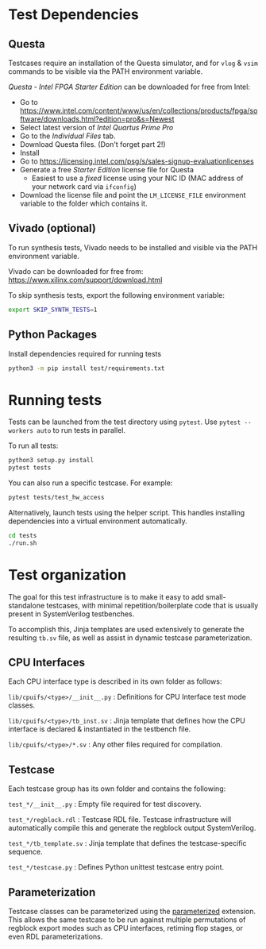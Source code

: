 
# Test Dependencies

## Questa

Testcases require an installation of the Questa simulator, and for `vlog` & `vsim`
commands to be visible via the PATH environment variable.

*Questa - Intel FPGA Starter Edition* can be downloaded for free from Intel:
* Go to https://www.intel.com/content/www/us/en/collections/products/fpga/software/downloads.html?edition=pro&s=Newest
* Select latest version of *Intel Quartus Prime Pro*
* Go to the *Individual Files* tab.
* Download Questa files. (Don't forget part 2!)
* Install
* Go to https://licensing.intel.com/psg/s/sales-signup-evaluationlicenses
* Generate a free *Starter Edition* license file for Questa
    * Easiest to use a *fixed* license using your NIC ID (MAC address of your network card via `ifconfig`)
* Download the license file and point the `LM_LICENSE_FILE` environment variable to the folder which contains it.


## Vivado (optional)

To run synthesis tests, Vivado needs to be installed and visible via the PATH environment variable.

Vivado can be downloaded for free from: https://www.xilinx.com/support/download.html

To skip synthesis tests, export the following environment variable:
```bash
export SKIP_SYNTH_TESTS=1
```



## Python Packages
Install dependencies required for running tests

```bash
python3 -m pip install test/requirements.txt
```



# Running tests

Tests can be launched from the test directory using `pytest`.
Use `pytest --workers auto` to run tests in parallel.

To run all tests:
```bash
python3 setup.py install
pytest tests
```

You can also run a specific testcase. For example:
```bash
pytest tests/test_hw_access
```

Alternatively, launch tests using the helper script. This handles installing
dependencies into a virtual environment automatically.
```bash
cd tests
./run.sh
```



# Test organization

The goal for this test infrastructure is to make it easy to add small-standalone
testcases, with minimal repetition/boilerplate code that is usually present in
SystemVerilog testbenches.

To accomplish this, Jinja templates are used extensively to generate the
resulting `tb.sv` file, as well as assist in dynamic testcase parameterization.



## CPU Interfaces
Each CPU interface type is described in its own folder as follows:

`lib/cpuifs/<type>/__init__.py`
: Definitions for CPU Interface test mode classes.

`lib/cpuifs/<type>/tb_inst.sv`
: Jinja template that defines how the CPU interface is declared & instantiated in the testbench file.

`lib/cpuifs/<type>/*.sv`
: Any other files required for compilation.



## Testcase
Each testcase group has its own folder and contains the following:

`test_*/__init__.py`
: Empty file required for test discovery.

`test_*/regblock.rdl`
: Testcase RDL file. Testcase infrastructure will automatically compile this and generate the regblock output SystemVerilog.

`test_*/tb_template.sv`
: Jinja template that defines the testcase-specific sequence.

`test_*/testcase.py`
: Defines Python unittest testcase entry point.



## Parameterization
Testcase classes can be parameterized using the [parameterized](https://github.com/wolever/parameterized) extension. This allows the same testcase to be run against multiple permutations of regblock export modes such as CPU interfaces, retiming flop stages, or even RDL parameterizations.
